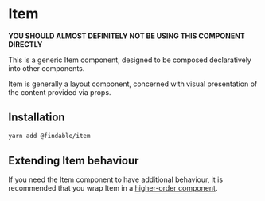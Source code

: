# Item

**YOU SHOULD ALMOST DEFINITELY NOT BE USING THIS COMPONENT DIRECTLY**

This is a generic Item component, designed to be composed declaratively into other components.

Item is generally a layout component, concerned with visual presentation of the content provided via props.

## Installation

```sh
yarn add @findable/item
```

## Extending Item behaviour

If you need the Item component to have additional behaviour, it is recommended that you wrap Item in a [higher-order component](https://facebook.github.io/react/docs/higher-order-components.html).
